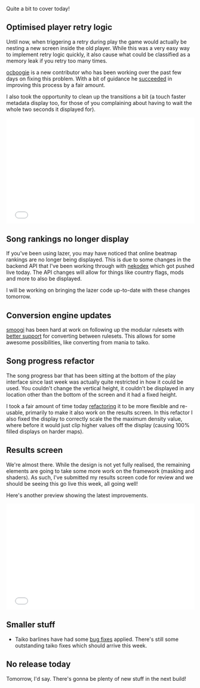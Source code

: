 Quite a bit to cover today!

## Optimised player retry logic

Until now, when triggering a retry during play the game would actually be nesting a new screen inside the old player. While this was a very easy way to implement retry logic quickly, it also cause what could be classified as a memory leak if you retry too many times.

[ocboogie](https://github.com/ocboogie) is a new contributor who has been working over the past few days on fixing this problem. With a bit of guidance he [succeeded](https://github.com/ppy/osu/pull/644) in improving this process by a fair amount.

I also took the opportunity to clean up the transitions a bit (a touch faster metadata display too, for those of you complaining about having to wait the whole two seconds it displayed for).

<div style="width: 100%; height: 0px; position: relative; padding-bottom: 56.250%;"><iframe src="//streamable.com/s/ztv8v/kzatfo" frameborder="0" allowfullscreen webkitallowfullscreen mozallowfullscreen scrolling="no" style="width: 100%; height: 100%; position: absolute;"></iframe><script async src="//v.embedcdn.com/v1/embed.js"></script></div>

## Song rankings no longer display

If you've been using lazer, you may have noticed that online beatmap rankings are no longer being displayed. This is due to some changes in the backend API that I've been working through with [nekodex](https://github.com/nekodex) which got pushed live today. The API changes will allow for things like country flags, mods and more to also be displayed.

I will be working on bringing the lazer code up-to-date with these changes tomorrow.

## Conversion engine updates

[smoogi](https://github.com/smoogipooo) has been hard at work on following up the modular rulesets with [better support](https://github.com/ppy/osu/pull/642) for converting between rulesets. This allows for some awesome possibilities, like converting from mania to taiko.

## Song progress refactor

The song progress bar that has been sitting at the bottom of the play interface since last week was actually quite restricted in how it could be used. You couldn't change the vertical height, it couldn't be displayed in any location other than the bottom of the screen and it had a fixed height.

I took a fair amount of time today [refactoring](https://github.com/ppy/osu/pull/647) it to be more flexible and re-usable, primarily to make it also work on the results screen. In this refactor I also fixed the display to correctly scale the the maximum density value, where before it would just clip higher values off the display (causing 100% filled displays on harder maps).

## Results screen

We're almost there. While the design is not yet fully realised, the remaining elements are going to take some more work on the framework (masking and shaders). As such, I've submitted my results screen code for review and we should be seeing this go live this week, all going well!

Here's another preview showing the latest improvements.

<div style="width: 100%; height: 0px; position: relative; padding-bottom: 56.250%;"><iframe src="//streamable.com/s/jl0eq/vhcphn" frameborder="0" allowfullscreen webkitallowfullscreen mozallowfullscreen scrolling="no" style="width: 100%; height: 100%; position: absolute;"></iframe><script async src="//v.embedcdn.com/v1/embed.js"></script></div>

## Smaller stuff

- Taiko barlines have had some [bug fixes](https://github.com/ppy/osu/pull/646) applied. There's still some outstanding taiko fixes which should arrive this week.

## No release today

Tomorrow, I'd say. There's gonna be plenty of new stuff in the next build!